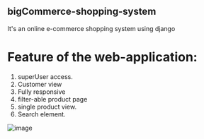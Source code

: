 ## bigCommerce-shopping-system
It's an online e-commerce shopping system using django



# Feature of the web-application:

1. superUser access. 
2. Customer view
3. Fully responsive
4. filter-able product page
5. single product view.
6. Search element.


![image](https://github.com/sahir-jaman/bigCommerce-shopping-system/assets/55667189/c523dd3f-80b3-4c7f-9692-12ea7f112694)

